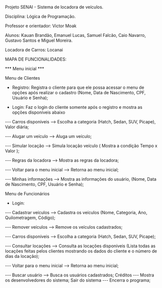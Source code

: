 Projeto SENAI - Sistema de locadora de veículos.

Disciplina: Lógica de Programação.

Professor e orientador: Victor Moak 

Alunos: Kauan Brandão, Emanuel Lucas, Samuel Falcão, Caio Navarro, Gustavo Santos e Miguel Moreira.

Locadora de Carros: Locanai

MAPA DE FUNCIONALIDADES:

*** Menu inicial ***

Menu de Clientes

- Registro: Registra o cliente para que ele possa acessar o menu de opções após realizar o cadastro (Nome, Data de Nascimento, CPF, Usuário e Senha);

- Login: Faz o login do cliente somente após o registro e mostra as opções disponíveis abaixo
  
--- Carros disponíveis --> Escolha a categoria (Hatch, Sedan, SUV, Picape), Valor diária;

--- Alugar um veículo --> Aluga um veículo; 

--- Simular locação --> Simula locação veículo ( Mostra a condição Tempo x Valor );

--- Regras da locadora --> Mostra as regras da locadora; 

--- Voltar para o menu inicial --> Retorna ao menu inicial; 

--- Minhas informações --> Mostra as informações do usuário, (Nome, Data de Nascimento, CPF, Usuário e Senha);

Menu de Funcionários
- Login:

--- Cadastrar veículos --> Cadastra os veículos (Nome, Categoria, Ano, Quilometragem, Código);
  
--- Remover veículos --> Remove os veículos cadastrados;

--- Carros disponíveis --> Escolha a categoria (Hatch, Sedan, SUV, Picape);

--- Consultar locações --> Consulta as locações disponíveis (Lista todas as locações feitas pelos clientes mostrando os dados do cliente e o número de dias da locação);

--- Voltar para o menu inicial --> Retorna ao menu inicial; 

--- Buscar usuário --> Busca os usuários cadastrados;
Créditos
--- Mostra os desenvolvedores do sistema;
Sair do sistema 
--- Encerra o programa;


